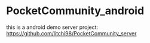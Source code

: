 # PocketCommunity_android
this is a android demo
server project: https://github.com/litchi98/PocketCommunity_server
